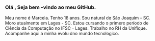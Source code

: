 ###  Olá , Seja bem -vindo ao meu GitHub. 
Meu nome é Marcela. 
Tenho 18 anos.
Sou natural de São Joaquim - SC.  
Moro atualmente em Lages - SC.
Estou cursando  o primero período de Ciência da Computação no IFSC - Lages.
Trabalho no RH da Unifique.   
Acompanhe aqui a minha evolu dno mundo tecnologico.
  
